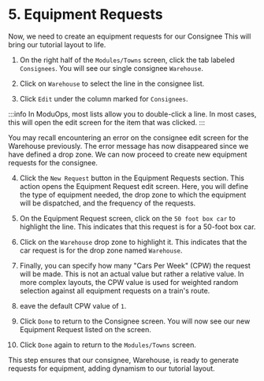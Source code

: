 # 5. Equipment Requests

Now, we need to create an equipment requests for our Consignee This will bring our tutorial layout to life.

1. On the right half of the `Modules/Towns` screen, click the tab labeled `Consignees`. You will see our single consignee `Warehouse`.

2. Click on `Warehouse` to select the line in the consignee list.

3. Click `Edit` under the column marked for `Consignees`.

:::info
In ModuOps, most lists allow you to double-click a line. In most cases, this will open the edit screen for the item that was clicked.
:::

You may recall encountering an error on the consignee edit screen for the Warehouse previously. The error message has now disappeared since we have defined a drop zone. We can now proceed to create new equipment requests for the consignee.

4. Click the `New Request` button in the Equipment Requests section. This action opens the Equipment Request edit screen. Here, you will define the type of equipment needed, the drop zone to which the equipment will be dispatched, and the frequency of the requests.

5. On the Equipment Request screen, click on the `50 foot box car` to highlight the line. This indicates that this request is for a 50-foot box car.

6. Click on the `Warehouse` drop zone to highlight it. This indicates that the car request is for the drop zone named `Warehouse`.

7. Finally, you can specify how many "Cars Per Week" (CPW) the request will be made. This is not an actual value but rather a relative value. In more complex layouts, the CPW value is used for weighted random selection against all equipment requests on a train's route.

8. eave the default CPW value of `1`.

9. Click `Done` to return to the Consignee screen. You will now see our new Equipment Request listed on the screen.

10. Click `Done` again to return to the `Modules/Towns` screen.

This step ensures that our consignee, Warehouse, is ready to generate requests for equipment, adding dynamism to our tutorial layout.
